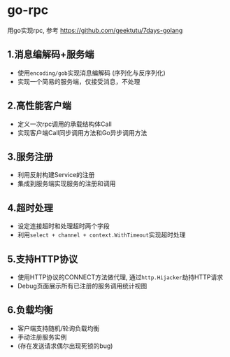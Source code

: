 # go-rpc

用go实现rpc, 参考 https://github.com/geektutu/7days-golang

## 1.消息编解码+服务端

- 使用`encoding/gob`实现消息编解码 (序列化与反序列化)
- 实现一个简易的服务端，仅接受消息，不处理

## 2.高性能客户端

- 定义一次rpc调用的承载结构体Call
- 实现客户端Call同步调用方法和Go异步调用方法

## 3.服务注册

- 利用反射构建Service的注册
- 集成到服务端实现服务的注册和调用

## 4.超时处理

- 设定连接超时和处理超时两个字段
- 利用`select + channel + context.WithTimeout`实现超时处理

## 5.支持HTTP协议

- 使用HTTP协议的CONNECT方法做代理, 通过`http.Hijacker`劫持HTTP请求
- Debug页面展示所有已注册的服务调用统计视图

## 6.负载均衡

- 客户端支持随机/轮询负载均衡
- 手动注册服务实例
- (存在发送请求偶尔出现死锁的bug)
